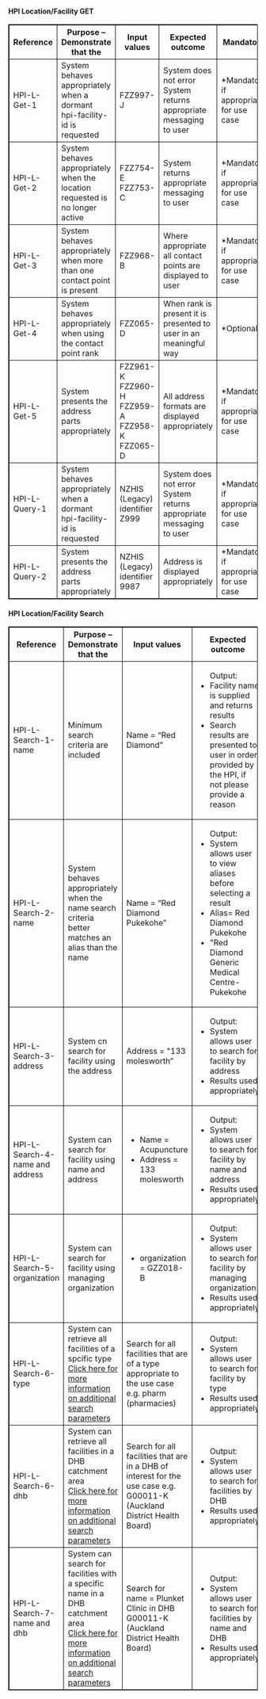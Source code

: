 


<h4>HPI Location/Facility GET</h4>
<table>
<style>
table, th, td {
  border: 1px solid black;
  border-collapse: collapse;
}
</style>
<tr><th>Reference</th>
<th>Purpose – Demonstrate that the</th>
<th>Input values</th>
<th>Expected outcome</th>
<th>Mandatory</th></tr>

<tr><td>HPI-L-Get-1</td>
<td>System behaves appropriately when a dormant hpi-facility-id is requested</td>
<td>FZZ997-J</td>
<td>System does not error <br /> System returns appropriate messaging to user</td>
<td>*Mandatory if appropriate for use case</td>
</tr>

<tr><td>HPI-L-Get-2</td>
<td>System behaves appropriately when the location requested is no longer active</td>
<td>FZZ754-E <br /> FZZ753-C</td>
<td>System returns appropriate messaging to user</td>
<td>*Mandatory if appropriate for use case</td>
</tr>

<tr><td>HPI-L-Get-3</td>
<td>System behaves appropriately when more than one contact point is present</td>
<td>FZZ968-B</td>
<td>Where appropriate all contact points are displayed to user</td>
<td>*Mandatory if appropriate for use case</td>
</tr>

<tr><td>HPI-L-Get-4</td>
<td>System behaves appropriately when using the contact point rank</td>
<td>FZZ065-D</td>
<td>When rank is present it is presented to user in an meaningful way</td>
<td>*Optional</td>
</tr>

<tr><td>HPI-L-Get-5</td>
<td>System presents the address parts appropriately</td>
<td>FZZ961-K <br /> FZZ960-H <br /> FZZ959-A <br /> FZZ958-K <br /> FZZ065-D</td>
<td>All address formats are displayed appropriately</td>
<td>*Mandatory if appropriate for use case</td>
</tr>

<tr><td>HPI-L-Query-1</td>
<td>System behaves appropriately when a dormant hpi-facility-id is requested</td>
<td>NZHIS (Legacy) identifier Z999</td>
<td>System does not error <br /> System returns appropriate messaging to user</td>
<td>*Mandatory if appropriate for use case</td>
</tr>

<tr><td>HPI-L-Query-2</td>
<td>System presents the address parts appropriately</td>
<td>NZHIS (Legacy) identifier 9987</td>
<td>Address is displayed appropriately</td>
<td>*Mandatory if appropriate for use case</td>
</tr>
</table>

<h4>HPI Location/Facility Search</h4>
<table>
<style>
table, th, td {
  border: 1px solid black;
  border-collapse: collapse;
}
</style>
<tr><th>Reference</th>
<th>Purpose – Demonstrate that the</th>
<th>Input values</th>
<th>Expected outcome</th>
<th>Mandatory</th></tr>

<tr><td>HPI-L-Search-1-name</td>
<td>Minimum search criteria are included</td>
<td>Name = “Red Diamond”</td>
<td>
  <ul> Output:
    <li>Facility name is supplied and returns results </li>
    <li>Search results are presented to user in order provided by the HPI, if not please provide a reason</li>
  </ul>
</td>
<td>*Mandatory if appropriate for use case</td>
</tr>

<tr><td>HPI-L-Search-2-name</td>
<td>System behaves appropriately when the name search criteria better matches an alias than the name</td>
<td>Name = “Red Diamond Pukekohe”</td>
<td>
  <ul> Output:
    <li>System allows user to view aliases before selecting a result</li>
    <li>Alias= Red Diamond Pukekohe</li>
    <li>"Red Diamond Generic Medical Centre- Pukekohe</li>
  </ul>
</td>
<td>*Mandatory if appropriate for use case</td>
</tr>

<tr><td>HPI-L-Search-3-address</td>
<td>System cn search for facility using the address</td>
<td>Address = "133 molesworth”</td>
<td>
  <ul> Output:
    <li>System allows user to search for facility by address</li>
    <li>Results used appropriately</li>
  </ul>
</td>
<td>*Mandatory if appropriate for use case</td>
</tr>

<tr><td>HPI-L-Search-4-name and address</td>
<td>System can search for facility using name and address</td>
<td><ul>
  <li>Name = Acupuncture</li>
  <li>Address = 133 molesworth</li>
</ul>
</td>
<td>
  <ul> Output:
    <li>System allows user to search for facility by name and address</li>
    <li>Results used appropriately</li>
  </ul>
</td>
<td>*Mandatory if appropriate for use case</td>
</tr>

<tr><td>HPI-L-Search-5-organization</td>
<td>System can search for facility using managing organization</td>
<td><ul>
  <li>organization = GZZ018-B</li>
</ul>
</td>
<td>
  <ul> Output:
    <li>System allows user to search for facility by managing organization</li>
    <li>Results used appropriately</li>
  </ul>
</td>
<td>*Mandatory if appropriate for use case</td>
</tr>

<tr><td>HPI-L-Search-6-type</td>
<td>System can retrieve all facilities of a spcific type <br />
<a href="general.html#additional-search-parameters">Click here for more information on additional search parameters</a></td>
<td>Search for all facilities that are of a type appropriate to the use case e.g. pharm (pharmacies)</td>
<td>
  <ul> Output:
    <li>System allows user to search for facility by type</li>
    <li>Results used appropriately</li>
  </ul>
</td>
<td>*Mandatory if appropriate for use case</td>
</tr>

<tr><td>HPI-L-Search-6-dhb</td>
<td>System can retrieve all facilities in a DHB catchment area<br />
<a href="general.html#additional-search-parameters">Click here for more information on additional search parameters</a></td>
<td>Search for all facilities that are in a DHB of interest for the use case e.g.  G00011-K (Auckland District Health Board)</td>
<td>
  <ul> Output:
    <li>System allows user to search for facilities by DHB</li>
    <li>Results used appropriately</li>
  </ul>
</td>
<td>*Mandatory if appropriate for use case</td>
</tr>

<tr><td>HPI-L-Search-7-name and dhb</td>
<td>System can search for facilities with a specific name in a DHB catchment area<br />
<a href="general.html#additional-search-parameters">Click here for more information on additional search parameters</a></td>
<td>Search for name = Plunket Clinic in DHB G00011-K (Auckland District Health Board)</td>
<td>
  <ul> Output:
    <li>System allows user to search for facilities by name and DHB</li>
    <li>Results used appropriately</li>
  </ul>
</td>
<td>*Mandatory if appropriate for use case</td>
</tr>
</table>

